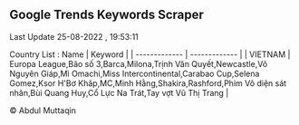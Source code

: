 

## Google Trends Keywords Scraper 
 
Last Update 25-08-2022 , 19:53:11

Country List :
 Name  | Keyword |
| ------------- | ------------- |
| VIETNAM | Europa League,Bão số 3,Barca,Milona,Trịnh Văn Quyết,Newcastle,Võ Nguyên Giáp,Mì Omachi,Miss Intercontinental,Carabao Cup,Selena Gomez,Ksor H'Bơ Khăp,MC,Minh Hằng,Shakira,Rashford,Phim Vô diện sát nhân,Bùi Quang Huy,Cổ Lực Na Trát,Tay vợt Vũ Thị Trang |



© Abdul Muttaqin 

